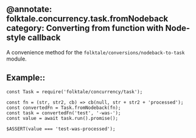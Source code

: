 @annotate: folktale.concurrency.task.fromNodeback
category: Converting from function with Node-style callback
---

A convenience method for the `folktale/conversions/nodeback-to-task` module.

## Example::

    const Task = require('folktale/concurrency/task');

    const fn = (str, str2, cb) => cb(null, str + str2 + 'processed');
    const convertedFn = Task.fromNodeback(fn);
    const task = convertedFn('test', '-was-');
    const value = await task.run().promise();

    $ASSERT(value === 'test-was-processed');
